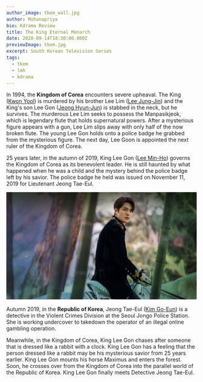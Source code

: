 ```yaml
---
author_image: tkem_wall.jpg
author: Mohanapriya
bio: Kdrama Review
title: The King Eternal Monarch
date: 2020-09-14T18:30:00.000Z
previewImage: tkem.jpg
excerpt: South Korean Television Series
tags:
  - tkem
  - lmh
  - kdrama
---
```

In 1994, the **Kingdom of Corea** encounters severe upheaval. The King ([Kwon Yool](https://asianwiki.com/Kwon_Yool "Kwon Yool")) is murdered by his brother Lee Lim ([Lee Jung-Jin](https://asianwiki.com/Lee_Jung-Jin "Lee Jung-Jin")) and the King's son Lee Gon ([Jeong Hyun-Jun](https://asianwiki.com/Jeong_Hyun-Jun_(2011) "Jeong Hyun-Jun (2011)")) is stabbed in the neck, but he survives. The murderous Lee Lim seeks to possess the Manpasikjeok, which is legendary flute that holds supernatural powers. After a mysterious figure appears with a gun, Lee Lim slips away with only half of the now broken flute. The young Lee Gon holds onto a police badge he grabbed from the mysterious figure. The next day, Lee Goon is appointed the next ruler of the Kingdom of Corea.

25 years later, in the autumn of 2019, King Lee Gon ([Lee Min-Ho](https://asianwiki.com/Lee_Min-Ho "Lee Min-Ho")) governs the Kingdom of Corea as its benevolent leader. He is still haunted by what happened when he was a child and the mystery behind the police badge left by his savior. The police badge he held was issued on November 11, 2019 for Lieutenant Jeong Tae-Eul.

![TKEM](tkem.jpg "TKEM")

Autumn 2019, in the **Republic of Korea**, Jeong Tae-Eul ([Kim Go-Eun](https://asianwiki.com/Kim_Go-Eun "Kim Go-Eun")) is a detective in the Violent Crimes Division at the Seoul Jongo Police Station. She is working undercover to takedown the operator of an illegal online gambling operation.

Meanwhile, in the Kingdom of Corea, King Lee Gon chases after someone that is dressed like a rabbit with a clock. King Lee Gon has a feeling that the person dressed like a rabbit may be his mysterious savior from 25 years earlier. King Lee Gon mounts his horse Maximus and enters the forest. Soon, he crosses over from the Kingdom of Corea into the parallel world of the Republic of Korea. King Lee Gon finally meets Detective Jeong Tae-Eul.